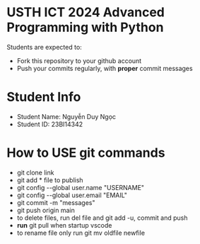 USTH ICT 2024 Advanced Programming with Python
=====================================================

Students are expected to:
* Fork this repository to your github account
* Push your commits regularly, with **proper** commit messages


Student Info
=========================

* Student Name: Nguyễn Duy Ngọc
* Student ID: 23BI14342

How to USE git commands
========================
* git clone link 
* git add * file to publish
* git config --global user.name "USERNAME"
* git config --global user.email "EMAIL"
* git commit -m "messages"
* git push origin main
* to delete files, run del file and git add -u, commit and push
* **run** git pull when startup vscode
* to rename file only run git mv oldfile newfile